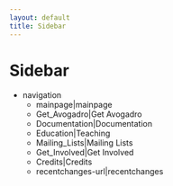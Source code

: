 ```yaml
---
layout: default
title: Sidebar
---
```


# Sidebar

-   navigation
    -   mainpage|mainpage
    -   Get\_Avogadro|Get Avogadro
    -   Documentation|Documentation
    -   Education|Teaching
    -   Mailing\_Lists|Mailing Lists
    -   Get\_Involved|Get Involved
    -   Credits|Credits
    -   recentchanges-url|recentchanges

